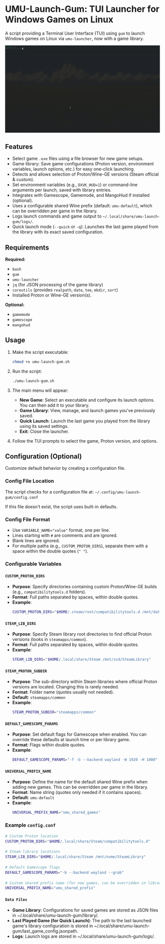 # UMU-Launch-Gum: TUI Launcher for Windows Games on Linux

A script providing a Terminal User Interface (TUI) using `gum` to launch Windows games on Linux via `umu-launcher`, now with a game library.

![Preview](preview.gif)

## Features

* Select game `.exe` files using a file browser for new game setups.
* Game library: Save game configurations (Proton version, environment variables, launch options, etc.) for easy one-click launching.
* Detects and allows selection of Proton/Wine-GE versions (Steam official & custom).
* Set environment variables (e.g., `DXVK_HUD=1`) or command-line arguments per launch, saved with library entries.
* Integrates with Gamescope, Gamemode, and MangoHud if installed (optional).
* Uses a configurable shared Wine prefix (default: `umu-default`), which can be overridden per game in the library.
* Logs launch commands and game output to `~/.local/share/umu-launch-gum/logs/`.
* Quick launch mode (`--quick` or `-q`): Launches the last game played from the library with its exact saved configuration.

## Requirements

**Required:**

* `bash`
* `gum`
* `umu-launcher`
* `jq` (for JSON processing of the game library)
* `coreutils` (provides `realpath`, `date`, `tee`, `mkdir`, `sort`)
* Installed Proton or Wine-GE version(s).

**Optional:**

* `gamemode`
* `gamescope`
* `mangohud`

## Usage

1.  Make the script executable:
    ```bash
    chmod +x umu-launch-gum.sh
    ```

2.  Run the script:
    ```bash
    ./umu-launch-gum.sh
    ```

3.  The main menu will appear:
    * **New Game**: Select an executable and configure its launch options. You can then add it to your library.
    * **Game Library**: View, manage, and launch games you've previously saved.
    * **Quick Launch**: Launch the last game you played from the library using its saved settings.
    * **Exit**: Close the launcher.
4.  Follow the TUI prompts to select the game, Proton version, and options.

## Configuration (Optional)

Customize default behavior by creating a configuration file.

### Config File Location

The script checks for a configuration file at: `~/.config/umu-launch-gum/config.conf`

If this file doesn't exist, the script uses built-in defaults.

### Config File Format

* Use `VARIABLE_NAME="value"` format, one per line.
* Lines starting with `#` are comments and are ignored.
* Blank lines are ignored.
* For multiple paths (e.g., `CUSTOM_PROTON_DIRS`), separate them with a space within the double quotes (`" "`).

### Configurable Variables

#### `CUSTOM_PROTON_DIRS`

* **Purpose**: Specify directories containing custom Proton/Wine-GE builds (e.g., `compatibilitytools.d` folders).
* **Format**: Full paths separated by spaces, within double quotes.
* **Example**:
    ```bash
    CUSTOM_PROTON_DIRS="$HOME/.steam/root/compatibilitytools.d /mnt/data/proton-builds"
    ```

#### `STEAM_LIB_DIRS`

* **Purpose**: Specify Steam library root directories to find official Proton versions (looks in `steamapps/common`).
* **Format**: Full paths separated by spaces, within double quotes.
* **Example**:
    ```bash
    STEAM_LIB_DIRS="$HOME/.local/share/Steam /mnt/ssd/SteamLibrary"
    ```

#### `STEAM_PROTON_SUBDIR`

* **Purpose**: The sub-directory within Steam libraries where official Proton versions are located. Changing this is rarely needed.
* **Format**: Folder name (quotes usually not needed).
* **Default**: `steamapps/common`
* **Example**:
    ```bash
    STEAM_PROTON_SUBDIR="steamapps/common"
    ```

#### `DEFAULT_GAMESCOPE_PARAMS`

* **Purpose**: Set default flags for Gamescope when enabled. You can override these defaults at launch time or per library game.
* **Format**: Flags within double quotes.
* **Example**:
    ```bash
    DEFAULT_GAMESCOPE_PARAMS="-f -b --backend wayland -W 1920 -H 1080"
    ```

#### `UNIVERSAL_PREFIX_NAME`

* **Purpose**: Define the name for the default shared Wine prefix when adding new games. This can be overridden per game in the library.
* **Format**: Name string (quotes only needed if it contains spaces).
* **Default**: `umu-default`
* **Example**:
    ```bash
    UNIVERSAL_PREFIX_NAME="umu_shared_games"
    ```

### Example `config.conf`

```bash
# Custom Proton location
CUSTOM_PROTON_DIRS="$HOME/.local/share/Steam/compatibilitytools.d"

# Steam library locations
STEAM_LIB_DIRS="$HOME/.local/share/Steam /mnt/nvme/SteamLibrary"

# Default Gamescope flags
DEFAULT_GAMESCOPE_PARAMS="-b --backend wayland --grab"

# Custom shared prefix name (for new games, can be overridden in library)
UNIVERSAL_PREFIX_NAME="umu_shared_prefix"
```
#### `Data Files`

* **Game Library**: Configurations for saved games are stored as JSON files in ~/.local/share/umu-launch-gum/library/.
* **Last Played Game (for Quick Launch)**: The path to the last launched game's library configuration is stored in ~/.local/share/umu-launch-gum/last_game_config.jsonpath.
* **Logs**: Launch logs are stored in ~/.local/share/umu-launch-gum/logs/.
